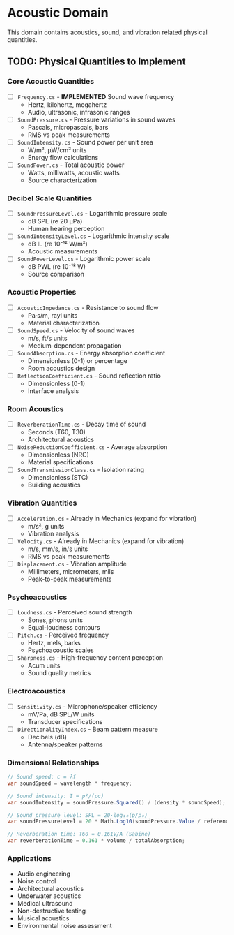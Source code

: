 # Acoustic Domain

This domain contains acoustics, sound, and vibration related physical quantities.

## TODO: Physical Quantities to Implement

### Core Acoustic Quantities
- [ ] `Frequency.cs` - **IMPLEMENTED** Sound wave frequency
  - Hertz, kilohertz, megahertz
  - Audio, ultrasonic, infrasonic ranges
- [ ] `SoundPressure.cs` - Pressure variations in sound waves
  - Pascals, micropascals, bars
  - RMS vs peak measurements
- [ ] `SoundIntensity.cs` - Sound power per unit area
  - W/m², μW/cm² units
  - Energy flow calculations
- [ ] `SoundPower.cs` - Total acoustic power
  - Watts, milliwatts, acoustic watts
  - Source characterization

### Decibel Scale Quantities
- [ ] `SoundPressureLevel.cs` - Logarithmic pressure scale
  - dB SPL (re 20 μPa)
  - Human hearing perception
- [ ] `SoundIntensityLevel.cs` - Logarithmic intensity scale
  - dB IL (re 10⁻¹² W/m²)
  - Acoustic measurements
- [ ] `SoundPowerLevel.cs` - Logarithmic power scale
  - dB PWL (re 10⁻¹² W)
  - Source comparison

### Acoustic Properties
- [ ] `AcousticImpedance.cs` - Resistance to sound flow
  - Pa·s/m, rayl units
  - Material characterization
- [ ] `SoundSpeed.cs` - Velocity of sound waves
  - m/s, ft/s units
  - Medium-dependent propagation
- [ ] `SoundAbsorption.cs` - Energy absorption coefficient
  - Dimensionless (0-1) or percentage
  - Room acoustics design
- [ ] `ReflectionCoefficient.cs` - Sound reflection ratio
  - Dimensionless (0-1)
  - Interface analysis

### Room Acoustics
- [ ] `ReverberationTime.cs` - Decay time of sound
  - Seconds (T60, T30)
  - Architectural acoustics
- [ ] `NoiseReductionCoefficient.cs` - Average absorption
  - Dimensionless (NRC)
  - Material specifications
- [ ] `SoundTransmissionClass.cs` - Isolation rating
  - Dimensionless (STC)
  - Building acoustics

### Vibration Quantities  
- [ ] `Acceleration.cs` - Already in Mechanics (expand for vibration)
  - m/s², g units
  - Vibration analysis
- [ ] `Velocity.cs` - Already in Mechanics (expand for vibration)
  - m/s, mm/s, in/s units
  - RMS vs peak measurements
- [ ] `Displacement.cs` - Vibration amplitude
  - Millimeters, micrometers, mils
  - Peak-to-peak measurements

### Psychoacoustics
- [ ] `Loudness.cs` - Perceived sound strength
  - Sones, phons units
  - Equal-loudness contours
- [ ] `Pitch.cs` - Perceived frequency
  - Hertz, mels, barks
  - Psychoacoustic scales
- [ ] `Sharpness.cs` - High-frequency content perception
  - Acum units
  - Sound quality metrics

### Electroacoustics
- [ ] `Sensitivity.cs` - Microphone/speaker efficiency
  - mV/Pa, dB SPL/W units
  - Transducer specifications
- [ ] `DirectionalityIndex.cs` - Beam pattern measure
  - Decibels (dB)
  - Antenna/speaker patterns

### Dimensional Relationships
```csharp
// Sound speed: c = λf
var soundSpeed = wavelength * frequency;

// Sound intensity: I = p²/(ρc)
var soundIntensity = soundPressure.Squared() / (density * soundSpeed);

// Sound pressure level: SPL = 20·log₁₀(p/p₀)
var soundPressureLevel = 20 * Math.Log10(soundPressure.Value / referencePressure.Value);

// Reverberation time: T60 = 0.161V/A (Sabine)
var reverberationTime = 0.161 * volume / totalAbsorption;
```

### Applications
- Audio engineering
- Noise control
- Architectural acoustics  
- Underwater acoustics
- Medical ultrasound
- Non-destructive testing
- Musical acoustics
- Environmental noise assessment 
